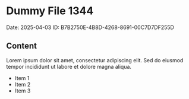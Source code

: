 # Dummy File 1344

Date: 2025-04-03
ID: B7B2750E-4B8D-4268-8691-00C7D7DF255D

## Content

Lorem ipsum dolor sit amet, consectetur adipiscing elit.
Sed do eiusmod tempor incididunt ut labore et dolore magna aliqua.

* Item 1
* Item 2
* Item 3
